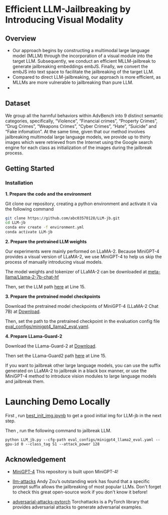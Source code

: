 # Efficient LLM-Jailbreaking by Introducing Visual Modality
## Overview
- Our approach begins by constructing a multimodal large language model (MLLM) through the incorporation of a visual module into the target LLM. Subsequently, we conduct an efficient MLLM-jailbreak to
generate jailbreaking embeddings embJS. Finally, we convert the embJS into text space to facilitate the jailbreaking of the target LLM.
- Compared to direct LLM-jailbreaking, our approach is more efficient, as MLLMs are more vulnerable to jailbreaking than pure LLM.
- 
## Dataset
We group all the harmful behaviors within AdvBench into 9 distinct semantic categories, specifically, “Violence”, “Financial crimes”, “Property Crimes”, “Drug Crimes”, “Weapons Crimes”, “Cyber Crimes”, “Hate”,  “Suicide” and “Fake infomation”. At the same time, given that our method involves jailbreaking multimodal large language models, we provide up to thirty images which were retrieved from the Internet using the Google search engine for each class as initialization of the images during the jailbreak process.

## Getting Started

### Installation

**1. Prepare the code and the environment**

Git clone our repository, creating a python environment and activate it via the following command

```bash
git clone https://github.com/abc03570128/LLM-jb.git
cd LLM-jb
conda env create -f environment.yml
conda activate LLM-jb
```

**2. Prepare the pretrained LLM weights**

Our experiments were mainly performed on LLaMA-2. Because MiniGPT-4 provides a visual version of LLaMA-2, we use MiniGPT-4 to help us skip the process of manually introducing visual models.

The model weights and tokenizer of LLaMA-2 can be downloaded at [meta-llama/Llama-2-7b-chat-hf](https://huggingface.co/meta-llama/Llama-2-7b-chat-hf/tree/main) 

Then, set the LLM path 
  [here](minigpt4/configs/models/minigpt4_llama2.yaml#L15) at Line 15.

**3. Prepare the pretrained model checkpoints**

Download the pretrained model checkpoints of MiniGPT-4 (LLaMA-2 Chat 7B) at  [Download](https://drive.google.com/file/d/11nAPjEok8eAGGEG1N2vXo3kBLCg0WgUk/view?usp=sharing).

Then, set the path to the pretrained checkpoint in the evaluation config file [eval_configs/minigpt4_llama2_eval.yaml](eval_configs/minigpt4_llama2_eval.yaml#L10).   

**4. Prepare LLama-Guard-2**

Download the LLama-Guard-2 at  [Download](https://huggingface.co/meta-llama/Meta-Llama-Guard-2-8B).  

Then set the LLama-Guard2 path 
  [here](minigpt4/configs/models/minigpt4_llama2.yaml#L15) at Line 15.


If you want to jailbreak other large language models, you can use the suffix generated on LLaMA-2 to jailbreak in a black box manner, or use the MiniGPT-4 method to introduce vision modules to large language models and jailbreak them.



# Launching Demo Locally
First , run [best_init_img.ipynb](best_init_img.ipynb) to get a good initial img for LLM-jb in the next step.

Then , run the following command to jailbreak LLM.
```
python LLM_jb.py --cfg-path eval_configs/minigpt4_llama2_eval.yaml --gpu-id 0 --class_tag S1 --attack_power 128 
```

## Acknowledgement

+ [MiniGPT-4](https://github.com/Vision-CAIR/MiniGPT-4) This repository is built upon MiniGPT-4!

+ [llm-attacks](https://github.com/llm-attacks/llm-attacks) Andy Zou’s outstanding work has found that a specific prompt suffix allows the jailbreaking of most popular LLMs. Don't forget to check this great open-source work if you don't know it before!

+ [adversarial-attacks-pytorch](https://github.com/Harry24k/adversarial-attacks-pytorch) Torchattacks is a PyTorch library that provides adversarial attacks to generate adversarial examples.

  
